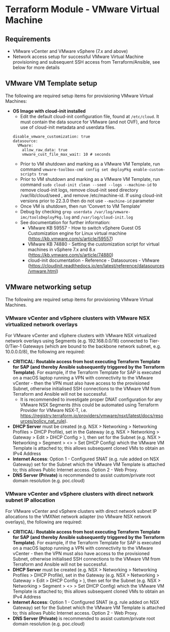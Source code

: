# Terraform Module - VMware Virtual Machine

## Requirements

- VMware vCenter and VMware vSphere (7.x and above)
- Network access setup for successful VMware Virtual Machine provisioning and subsequent SSH access from Terraform/Ansible, see below for more details


## VMware VM Template setup

The following are required setup items for provisioning VMware Virtual Machines:

- **OS Image with cloud-init installed**
  - Edit the default cloud-init configuration file, found at `/etc/cloud`. It must contain the data source for VMware (and not OVF), and force use of cloud-init metadata and userdata files.
  ```
  disable_vmware_customization: true
  datasource:
    VMware:
      allow_raw_data: true
      vmware_cust_file_max_wait: 10 # seconds
  ```
  - Prior to VM shutdown and marking as a VMware VM Template, run command `vmware-toolbox-cmd config set deployPkg enable-custom-scripts true`
  - Prior to VM shutdown and marking as a VMware VM Template, run command `sudo cloud-init clean --seed --logs --machine-id` to remove cloud-init logs, remove cloud-init seed directory /var/lib/cloud/seed , and remove /etc/machine-id. If using cloud-init versions prior to 22.3.0 then do not use `--machine-id` parameter
  - Once VM is shutdown, then run 'Convert to VM Template'
  - Debug by checking `grep userdata /var/log/vmware-imc/toolsDeployPkg.log` and `/var/log/cloud-init.log`
  - See documentation for further information:
    - VMware KB 59557 - How to switch vSphere Guest OS Customization engine for Linux virtual machine (https://kb.vmware.com/s/article/59557)
    - VMware KB 74880 - Setting the customization script for virtual machines in vSphere 7.x and 8.x (https://kb.vmware.com/s/article/74880)
    - cloud-init documentation - Reference - Datasources - VMware (https://cloudinit.readthedocs.io/en/latest/reference/datasources/vmware.html)


## VMware networking setup

The following are required setup items for provisioning VMware Virtual Machines.

### VMware vCenter and vSphere clusters with VMware NSX virtualized network overlays

For VMware vCenter and vSphere clusters with VMware NSX virtualized network overlays using Segments (e.g. 192.168.0.0/16) connected to Tier-0/Tier-1 Gateways (which are bound to the backbone network subnet, e.g. 10.0.0.0/8), the following are required:

- **CRITICAL: Routable access from host executing Terraform Template for SAP (and thereby Ansible subsequently triggered by the Terraform Template)**. For example, if the Terraform Template for SAP is executed on a macOS laptop running a VPN with connectivity to the VMware vCenter - then the VPN must also have access to the provisioned Subnet, otherwise initialised SSH connections to the VMware VM from Terraform and Ansible will not be successful.
  - It is recommended to investigate proper DNAT configuration for any VMware NSX Segments (this could be automated using Terraform Provider for VMware NSX-T, i.e. https://registry.terraform.io/providers/vmware/nsxt/latest/docs/resources/policy_nat_rule).
- **DHCP Server** must be created (e.g. NSX > Networking > Networking Profiles > DHCP Profile), set in the Gateway (e.g. NSX > Networking > Gateway > Edit > DHCP Config > ), then set for the Subnet (e.g. NSX > Networking > Segment > <<selected subnet>> > Set DHCP Config) which the VMware VM Template is attached to; this allows subsequent cloned VMs to obtain an IPv4 Address
- **Internet Access**: Option 1 - Configured SNAT (e.g. rule added on NSX Gateway) set for the Subnet which the VMware VM Template is attached to; this allows Public Internet access. Option 2 - Web Proxy.
- **DNS Server (Private)** is recommended to assist custom/private root domain resolution (e.g. poc.cloud)


### VMware vCenter and vSphere clusters with direct network subnet IP allocation

For VMware vCenter and vSphere clusters with direct network subnet IP allocations to the VMXNet network adapter (no VMware NSX network overlays), the following are required:

- **CRITICAL: Routable access from host executing Terraform Template for SAP (and thereby Ansible subsequently triggered by the Terraform Template)**. For example, if the Terraform Template for SAP is executed on a macOS laptop running a VPN with connectivity to the VMware vCenter - then the VPN must also have access to the provisioned Subnet, otherwise initialised SSH connections to the VMware VM from Terraform and Ansible will not be successful.
- **DHCP Server** must be created (e.g. NSX > Networking > Networking Profiles > DHCP Profile), set in the Gateway (e.g. NSX > Networking > Gateway > Edit > DHCP Config > ), then set for the Subnet (e.g. NSX > Networking > Segment > <<selected subnet>> > Set DHCP Config) which the VMware VM Template is attached to; this allows subsequent cloned VMs to obtain an IPv4 Address
- **Internet Access**: Option 1 - Configured SNAT (e.g. rule added on NSX Gateway) set for the Subnet which the VMware VM Template is attached to; this allows Public Internet access. Option 2 - Web Proxy.
- **DNS Server (Private)** is recommended to assist custom/private root domain resolution (e.g. poc.cloud)
